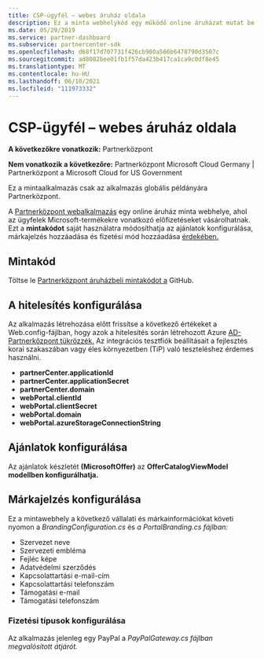 ```yaml
---
title: CSP-ügyfél – webes áruház oldala
description: Ez a minta webhelykód egy működő online áruházat mutat be, amelyből az ügyfelek Microsoft-termékekre vonatkozó előfizetéseket vásárolhatnak.
ms.date: 05/29/2019
ms.service: partner-dashboard
ms.subservice: partnercenter-sdk
ms.openlocfilehash: d68f17d707731f426cb980a566b6478790d3507c
ms.sourcegitcommit: ad8082bee01fb1f57da423b417ca1ca9c0df8e45
ms.translationtype: MT
ms.contentlocale: hu-HU
ms.lasthandoff: 06/10/2021
ms.locfileid: "111973332"
---
```

# <a name="csp-customer-web-storefront"></a>CSP-ügyfél – webes áruház oldala

**A következőkre vonatkozik:** Partnerközpont

**Nem vonatkozik a következőre:** Partnerközpont Microsoft Cloud Germany | Partnerközpont a Microsoft Cloud for US Government

Ez a mintaalkalmazás csak az alkalmazás globális példányára Partnerközpont.

A [Partnerközpont webalkalmazás](https://github.com/Microsoft/Partner-Center-Storefront) egy  online áruház minta webhelye, ahol az ügyfelek Microsoft-termékekre vonatkozó előfizetéseket vásárolhatnak. Ezt a **mintakódot** saját használatra módosíthatja [](#configure-branding)az ajánlatok konfigurálása, [](#configure-offers)márkajelzés hozzáadása és fizetési mód hozzáadása [érdekében.](#configure-payment-types)

## <a name="sample-code"></a>Mintakód

Töltse le [Partnerközpont áruházbeli mintakódot a](https://github.com/Microsoft/Partner-Center-Storefront) GitHub.

## <a name="configure-authentication"></a>A hitelesítés konfigurálása

Az alkalmazás létrehozása előtt frissítse a következő értékeket a Web.config-fájlban, hogy azok a hitelesítés során létrehozott Azure [AD-Partnerközpont tükrözzék.](partner-center-authentication.md) Az integrációs tesztfiók beállításait a fejlesztés korai szakaszában vagy éles környezetben (TiP) való teszteléshez érdemes használni.

- **partnerCenter.applicationId**
- **partnerCenter.applicationSecret**
- **partnerCenter.domain**
- **webPortal.clientId**
- **webPortal.clientSecret**
- **webPortal.domain**
- **webPortal.azureStorageConnectionString**

## <a name="configure-offers"></a>Ajánlatok konfigurálása

Az ajánlatok készletét **(MicrosoftOffer)** az **OfferCatalogViewModel modellben konfigurálhatja.**

## <a name="configure-branding"></a>Márkajelzés konfigurálása

Ez a mintawebhely a következő vállalati és márkainformációkat követi nyomon a *BrandingConfiguration.cs* és *a PortalBranding.cs fájlban:*

- Szervezet neve
- Szervezeti embléma
- Fejléc képe
- Adatvédelmi szerződés
- Kapcsolattartási e-mail-cím
- Kapcsolattartási telefonszám
- Támogatási e-mail
- Támogatási telefonszám

### <a name="configure-payment-types"></a>Fizetési típusok konfigurálása

Az alkalmazás jelenleg egy PayPal a *PayPalGateway.cs fájlban megvalósított átjárót.*